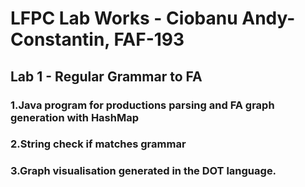 # LFPC Lab Works - Ciobanu Andy-Constantin, FAF-193
## Lab 1 - Regular Grammar to FA
### 1.Java program for productions parsing and FA graph generation with HashMap
### 2.String check if matches grammar
### 3.Graph visualisation generated in the DOT language.
